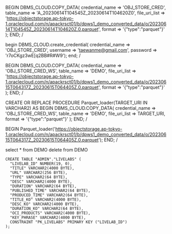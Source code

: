 BEGIN
  DBMS_CLOUD.COPY_DATA(
    credential_name => 'OBJ_STORE_CRED',
    table_name => 'A_20230614T104545Z_20230614T104620Z0',
    file_uri_list => 'https://objectstorage.ap-tokyo-1.oraclecloud.com/n/apackrsct01/b/dpws1_demo_converted_data/o/20230614T104545Z_20230614T104620Z.0.parquet',
    format =>  '{"type":"parquet"}'
    );
END;
/


begin 
    DBMS_CLOUD.create_credential(
        credential_name => 'OBJ_STORE_CRED',
        username => 'taewanme@gmail.com',
        password => 'r7oCKgz3wE[q2BB#R#W9');
end;
/


BEGIN
  DBMS_CLOUD.COPY_DATA(
    credential_name => 'OBJ_STORE_CRED_WS',
    table_name => 'DEMO',
    file_uri_list => 'https://objectstorage.ap-tokyo-1.oraclecloud.com/n/apackrsct01/b/dpws1_demo_converted_data/o/20230615T064317Z_20230615T064405Z.0.parquet',
    format =>  '{"type":"parquet"}'
    );
END;
/


CREATE OR REPLACE PROCEDURE Parquet_loader(TARGET_URI IN VARCHAR2) AS
BEGIN
  DBMS_CLOUD.COPY_DATA(
    credential_name => 'OBJ_STORE_CRED_WS',
    table_name => 'DEMO',
    file_uri_list => TARGET_URI,
    format => '{"type":"parquet"}'
  );
END;
/

BEGIN
  Parquet_loader('https://objectstorage.ap-tokyo-1.oraclecloud.com/n/apackrsct01/b/dpws1_demo_converted_data/o/20230615T064317Z_20230615T064405Z.0.parquet');
END;
/

select * from DEMO
delete from DEMO

```
CREATE TABLE "ADMIN"."LIVELABS" (
  "LIVELAB_ID" NUMBER(19, 0),
  "TITLE" VARCHAR2(4000 BYTE),
  "URL" VARCHAR2(256 BYTE),
  "TYPE" VARCHAR2(64 BYTE),
  "DESC" VARCHAR2(4000 BYTE),
  "DURATION" VARCHAR2(64 BYTE),
  "PUBLISHED_TIME" VARCHAR2(64 BYTE),
  "PRODUCED_TIME" VARCHAR2(64 BYTE),
  "TITLE_KO" VARCHAR2(4000 BYTE),
  "DESC_KO" VARCHAR2(4000 BYTE),
  "DURATION_KO" VARCHAR2(64 BYTE),
  "OCI_PRODUCTS" VARCHAR2(4000 BYTE),
  "KEY_PHRASE" VARCHAR2(4000 BYTE),
  CONSTRAINT "PK_LIVELABS" PRIMARY KEY ("LIVELAB_ID")
);
```